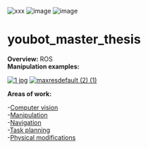 
![xxx](https://user-images.githubusercontent.com/68658068/117140087-472cd500-adad-11eb-933b-a64af6e81570.png)
![image](https://user-images.githubusercontent.com/68658068/117140713-01244100-adae-11eb-8bf1-e58a8fd08b48.png)
![image](https://user-images.githubusercontent.com/68658068/117140747-08e3e580-adae-11eb-9f23-303e052115da.png)

# youbot_master_thesis
**Overview:**
ROS\
**Manipulation examples:**

[![1 jpg](https://user-images.githubusercontent.com/68658068/117087200-0f8f4000-ad4f-11eb-981b-324fa5b17c49.jpg)](https://youtu.be/eHf56aguuII)
[![maxresdefault (2) (1)](https://user-images.githubusercontent.com/68658068/117087285-4402fc00-ad4f-11eb-93e4-a5b02784261c.jpg)](https://youtu.be/QkStWA19vPg)

**Areas of work:**

-[Computer vision](https://github.com/mikhail-chirkov/youbot_master_thesis_or_project/wiki/Computer-vision) \
-[Manipulation](https://github.com/mikhail-chirkov/youbot_master_thesis_or_project/wiki/Manipulation) \
-[Navigation](https://github.com/mikhail-chirkov/youbot_master_thesis_or_project/wiki/Navigation) \
-[Task planning](https://github.com/mikhail-chirkov/youbot_master_thesis_or_project/wiki/Task-planning)\
-[Physical modifications](https://github.com/mikhail-chirkov/youbot_master_thesis_or_project/wiki/3D-models)
